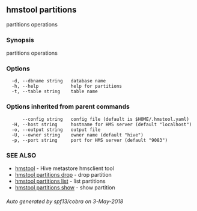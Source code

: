 ## hmstool partitions

partitions operations

### Synopsis

partitions operations

### Options

```
  -d, --dbname string   database name
  -h, --help            help for partitions
  -t, --table string    table name
```

### Options inherited from parent commands

```
      --config string   config file (default is $HOME/.hmstool.yaml)
  -H, --host string     hostname for HMS server (default "localhost")
  -o, --output string   output file
  -U, --owner string    owner name (default "hive")
  -p, --port string     port for HMS server (default "9083")
```

### SEE ALSO

* [hmstool](hmstool.md)	 - Hive metastore hmsclient tool
* [hmstool partitions drop](hmstool_partitions_drop.md)	 - drop partition
* [hmstool partitions list](hmstool_partitions_list.md)	 - list partitions
* [hmstool partitions show](hmstool_partitions_show.md)	 - show partition

###### Auto generated by spf13/cobra on 3-May-2018
